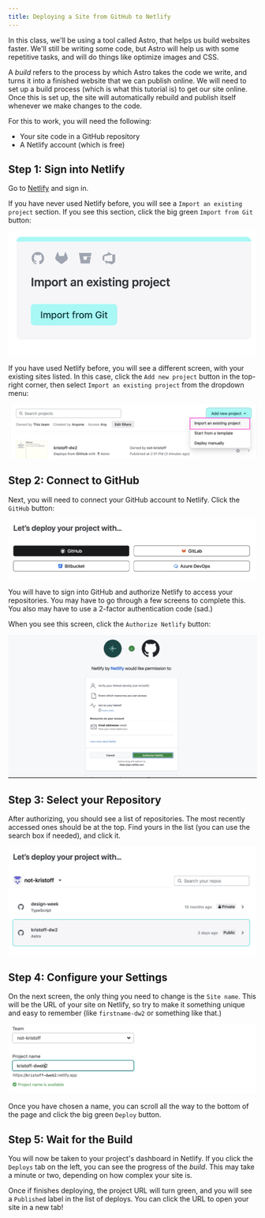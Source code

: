 ```yaml
---
title: Deploying a Site from GitHub to Netlify
---
```


In this class, we'll be using a tool called Astro, that helps us build websites faster. We'll still be writing some code, but Astro will help us with some repetitive tasks, and will do things like optimize images and CSS.

A _build_ refers to the process by which Astro takes the code we write, and turns it into a finished website that we can publish online. We will need to set up a build process (which is what this tutorial is) to get our site online. Once this is set up, the site will automatically rebuild and publish itself whenever we make changes to the code.

For this to work, you will need the following:

- Your site code in a GitHub repository
- A Netlify account (which is free)

## Step 1: Sign into Netlify

Go to [Netlify](https://www.netlify.com/) and sign in.

If you have never used Netlify before, you will see a `Import an existing project` section. If you see this section, click the big green `Import from Git` button:

![Import from Git](./01-import.jpg)

If you have used Netlify before, you will see a different screen, with your existing sites listed. In this case, click the `Add new project` button in the top-right corner, then select `Import an existing project` from the dropdown menu:

![Add new project](./01-add-new-project.jpg)

## Step 2: Connect to GitHub

Next, you will need to connect your GitHub account to Netlify. Click the `GitHub` button:

![Connect to GitHub](./02-choose-github.jpg)

You will have to sign into GitHub and authorize Netlify to access your repositories. You may have to go through a few screens to complete this. You also may have to use a 2-factor authentication code (sad.)

When you see this screen, click the `Authorize Netlify` button:

![Authorize Netlify](./03-authorize.jpg)

## Step 3: Select your Repository

After authorizing, you should see a list of repositories. The most recently accessed ones should be at the top. Find yours in the list (you can use the search box if needed), and click it.

![Select Repository](./04-choose-project.jpg)

## Step 4: Configure your Settings

On the next screen, the only thing you need to change is the `Site name`. This will be the URL of your site on Netlify, so try to make it something unique and easy to remember (like `firstname-dw2` or something like that.)

![Choose project name](./05-choose-name.jpg)

Once you have chosen a name, you can scroll all the way to the bottom of the page and click the big green `Deploy` button.

## Step 5: Wait for the Build

You will now be taken to your project's dashboard in Netlify. If you click the `Deploys` tab on the left, you can see the progress of the _build_. This may take a minute or two, depending on how complex your site is.

Once if finishes deploying, the project URL will turn green, and you will see a `Published` label in the list of deploys. You can click the URL to open your site in a new tab!
